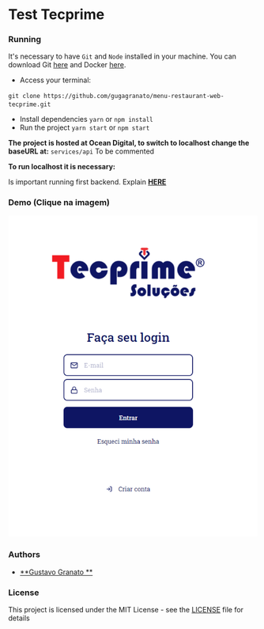 # Test Tecprime


### Running

It's necessary to have `Git` and `Node` installed in your machine.
You can download Git [here](https://git-scm.com/downloads) and Docker [here](https://nodejs.org/pt-br/download/).

- Access your terminal:

`git clone https://github.com/gugagranato/menu-restaurant-web-tecprime.git`
- Install dependencies
`yarn` or `npm install`
- Run the project
`yarn start` or `npm start`

**The project is hosted at Ocean Digital, to switch to localhost change the baseURL at:**
`services/api`
To be commented

**To run localhost it is necessary:**

Is important running first backend. Explain [**HERE**](https://github.com/gugagranato/api-job-tecprime)
### Demo (Clique na imagem)

[![Video](https://github.com/gugagranato/menu-restaurant-web-tecprime/blob/master/src/assets/tecprime.png)](https://drive.google.com/file/d/1Axtz3-0arbpr3Gp3ioPvLFT_RjrHTsrb/view?usp=sharing)

### Authors

- [**Gustavo Granato **](https://github.com/gugagranato)

### License

This project is licensed under the MIT License - see the [LICENSE](LICENSE) file for details

